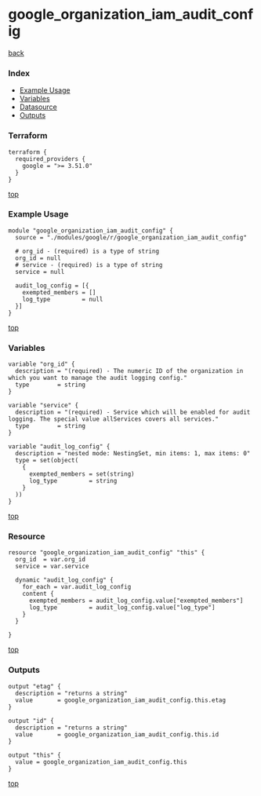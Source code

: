 # google_organization_iam_audit_config

[back](../google.md)

### Index

- [Example Usage](#example-usage)
- [Variables](#variables)
- [Datasource](#datasource)
- [Outputs](#outputs)

### Terraform

```hcl
terraform {
  required_providers {
    google = ">= 3.51.0"
  }
}
```

[top](#index)

### Example Usage

```hcl
module "google_organization_iam_audit_config" {
  source = "./modules/google/r/google_organization_iam_audit_config"

  # org_id - (required) is a type of string
  org_id = null
  # service - (required) is a type of string
  service = null

  audit_log_config = [{
    exempted_members = []
    log_type         = null
  }]
}
```

[top](#index)

### Variables

```hcl
variable "org_id" {
  description = "(required) - The numeric ID of the organization in which you want to manage the audit logging config."
  type        = string
}

variable "service" {
  description = "(required) - Service which will be enabled for audit logging. The special value allServices covers all services."
  type        = string
}

variable "audit_log_config" {
  description = "nested mode: NestingSet, min items: 1, max items: 0"
  type = set(object(
    {
      exempted_members = set(string)
      log_type         = string
    }
  ))
}
```

[top](#index)

### Resource

```hcl
resource "google_organization_iam_audit_config" "this" {
  org_id  = var.org_id
  service = var.service

  dynamic "audit_log_config" {
    for_each = var.audit_log_config
    content {
      exempted_members = audit_log_config.value["exempted_members"]
      log_type         = audit_log_config.value["log_type"]
    }
  }

}
```

[top](#index)

### Outputs

```hcl
output "etag" {
  description = "returns a string"
  value       = google_organization_iam_audit_config.this.etag
}

output "id" {
  description = "returns a string"
  value       = google_organization_iam_audit_config.this.id
}

output "this" {
  value = google_organization_iam_audit_config.this
}
```

[top](#index)